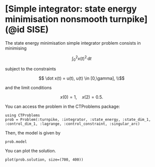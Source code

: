 # [Simple integrator: state energy minimisation nonsmooth turnpike](@id SISE)

The state energy minimisation simple integrator problem consists in minimising

```math
    \int_{0}^{2} x(t)^2 \, \mathrm{d}t
```

subject to the constraints

```math
    \dot x(t) = u(t), u(t) \in [0,\gamma], \\
```

and the limit conditions

```math
    x(0) = 1, \quad x(2) = 0.5.
```

You can access the problem in the CTProblems package:

```@example main
using CTProblems
prob = Problem(:turnpike, :integrator, :state_energy, :state_dim_1, :control_dim_1, :lagrange, :control_constraint, :singular_arc)
```

Then, the model is given by

```@example main
prob.model
```

You can plot the solution.

```@example main
plot(prob.solution, size=(700, 400))
```
